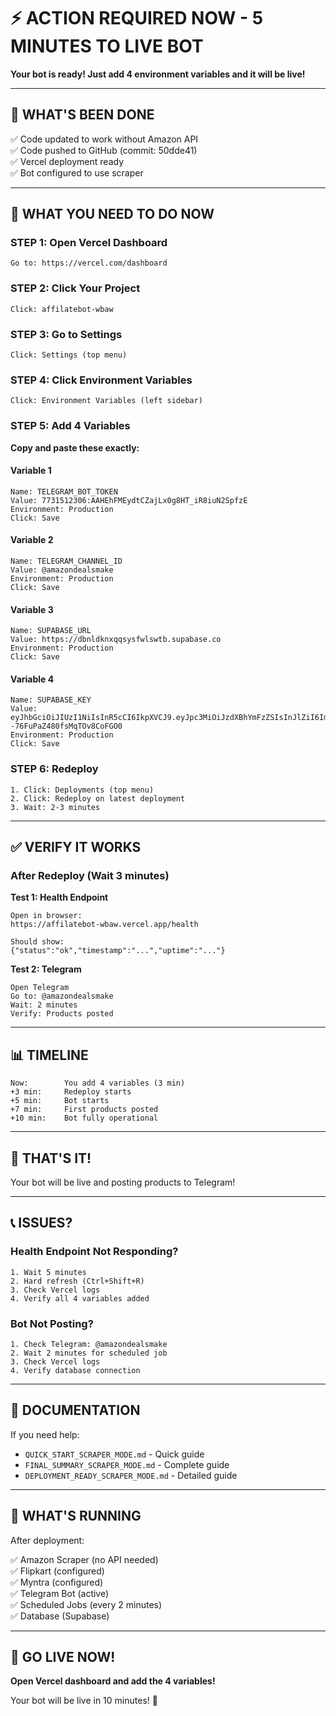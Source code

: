 # ⚡ ACTION REQUIRED NOW - 5 MINUTES TO LIVE BOT

**Your bot is ready! Just add 4 environment variables and it will be live!**

---

## 🎯 WHAT'S BEEN DONE

✅ Code updated to work without Amazon API  
✅ Code pushed to GitHub (commit: 50dde41)  
✅ Vercel deployment ready  
✅ Bot configured to use scraper  

---

## 🚀 WHAT YOU NEED TO DO NOW

### STEP 1: Open Vercel Dashboard
```
Go to: https://vercel.com/dashboard
```

### STEP 2: Click Your Project
```
Click: affilatebot-wbaw
```

### STEP 3: Go to Settings
```
Click: Settings (top menu)
```

### STEP 4: Click Environment Variables
```
Click: Environment Variables (left sidebar)
```

### STEP 5: Add 4 Variables

**Copy and paste these exactly:**

#### Variable 1
```
Name: TELEGRAM_BOT_TOKEN
Value: 7731512306:AAHEhFMEydtCZajLx0g8HT_iR8iuN2SpfzE
Environment: Production
Click: Save
```

#### Variable 2
```
Name: TELEGRAM_CHANNEL_ID
Value: @amazondealsmake
Environment: Production
Click: Save
```

#### Variable 3
```
Name: SUPABASE_URL
Value: https://dbnldknxqqsysfwlswtb.supabase.co
Environment: Production
Click: Save
```

#### Variable 4
```
Name: SUPABASE_KEY
Value: eyJhbGciOiJIUzI1NiIsInR5cCI6IkpXVCJ9.eyJpc3MiOiJzdXBhYmFzZSIsInJlZiI6ImRibmxka254cXFzeXNmd2xzd3RiIiwicm9sZSI6ImFub24iLCJpYXQiOjE3NTkyOTg0MDgsImV4cCI6MjA3NDg3NDQwOH0.k9jP4xRGu9AsuJo3T--76FuPaZ480fsMqTOv8CoFGO0
Environment: Production
Click: Save
```

### STEP 6: Redeploy
```
1. Click: Deployments (top menu)
2. Click: Redeploy on latest deployment
3. Wait: 2-3 minutes
```

---

## ✅ VERIFY IT WORKS

### After Redeploy (Wait 3 minutes)

**Test 1: Health Endpoint**
```
Open in browser:
https://affilatebot-wbaw.vercel.app/health

Should show:
{"status":"ok","timestamp":"...","uptime":"..."}
```

**Test 2: Telegram**
```
Open Telegram
Go to: @amazondealsmake
Wait: 2 minutes
Verify: Products posted
```

---

## 📊 TIMELINE

```
Now:        You add 4 variables (3 min)
+3 min:     Redeploy starts
+5 min:     Bot starts
+7 min:     First products posted
+10 min:    Bot fully operational
```

---

## 🎉 THAT'S IT!

Your bot will be live and posting products to Telegram!

---

## 📞 ISSUES?

### Health Endpoint Not Responding?
```
1. Wait 5 minutes
2. Hard refresh (Ctrl+Shift+R)
3. Check Vercel logs
4. Verify all 4 variables added
```

### Bot Not Posting?
```
1. Check Telegram: @amazondealsmake
2. Wait 2 minutes for scheduled job
3. Check Vercel logs
4. Verify database connection
```

---

## 📖 DOCUMENTATION

If you need help:
- `QUICK_START_SCRAPER_MODE.md` - Quick guide
- `FINAL_SUMMARY_SCRAPER_MODE.md` - Complete guide
- `DEPLOYMENT_READY_SCRAPER_MODE.md` - Detailed guide

---

## 🌟 WHAT'S RUNNING

After deployment:

✅ Amazon Scraper (no API needed)  
✅ Flipkart (configured)  
✅ Myntra (configured)  
✅ Telegram Bot (active)  
✅ Scheduled Jobs (every 2 minutes)  
✅ Database (Supabase)  

---

## 🚀 GO LIVE NOW!

**Open Vercel dashboard and add the 4 variables!**

Your bot will be live in 10 minutes! 🎉


